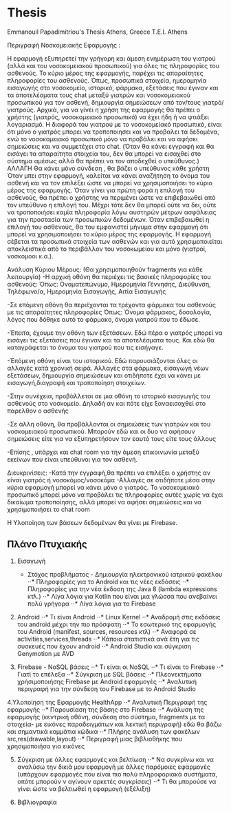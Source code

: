 # Thesis
Emmanouil Papadimitriou's Thesis
Athens, Greece
T.E.I. Athens

Περιγραφή Νοσκομειακής Εφαρμογής :

Η εφαρμογή εξυπηρετεί την γρήγορη και άμεση ενημέρωση του γιατρού (αλλά και του νοσοκομειακού προσωπικού) για όλες τις πληροφορίες του ασθενούς.
Το κύριο μέρος της εφαρμογής, παρέχει τις απαραίτητες πληροφορίες του ασθενούς. Όπως, προσωπικά στοιχεία, ημερομηνία εισαγωγής στο νοσοκομείο, ιστορικό, φάρμακα, εξετάσεις που έγιναν και τα αποτελέσματα τους
chat μεταξύ γιατρών και νοσοκομειακού προσωπικού για τον ασθενή, δημιουργία σημειώσεων από τον/τους γιατρό/γιατρούς.
Αρχικά, για να γίνει η χρήση της εφαρμογής θα πρέπει ο χρήστης (γιατρός, νοσοκομειακό προσωπικό) να έχει ήδη ή να φτιάξει λογαριασμό.
Η διαφορά του γιατρού με το  νοσοκομείακό προσωπικό, είναι ότι μόνο ο γιατρός μπορει να τροποποιησει και να προβαλει τα δεδομένα,
ενώ το νοσοκομειακό προσωπικό μόνο να προβάλει και να αφήσει σημειώσεις και να συμμετέχει στο chat.
(Όταν θα κάνει εγγραφή και θα εισάγει τα απαραίτητα στοιχεία του, δεν θα μπορεί να εισαχθεί στο σύστημα αμέσως αλλά θα πρέπει να τον αποδεχθεί ο υπεύθυνος.) ΑΛΛΑΓΗ Θα κάνει μόνο σύνδεση , θα βάζει ο υπεύθυνος κάθε χρήστη
Όταν μπει στην εφαρμογή, καλείται να κάνει αναζήτηση το όνομα του ασθενή και να τον επιλέξει ώστε να μπορεί να χρησιμοποιήσει το κύριο μέρος της εφαρμογής.
Όταν γίνει για πρώτη φορά η επιλογή του ασθενούς, θα πρέπει ο χρήστης να περιμένει ώστε να επιβεβαιωθεί από τον υπεύθυνο η επιλογή του.
Μέχρι τότε δεν θα μπορεί ούτε να δει, ούτε να τροποποιήσει καμία πληροφορία λόγω αυστηρών μέτρων ασφάλειας για την προστασία των προσωπικών δεδομένων.
Όταν επιβεβαιωθεί η επιλογή του ασθενούς, θα του εμφανιστεί μήνυμα στην εφαρμογή ότι μπορεί να χρησιμοποιήσει το κύριο μέρος της εφαρμογής.
Η εφαρμογή σέβεται τα προσωπικά στοιχεία των ασθενών και για αυτό χρησιμοποιείται αποκλειστικά από το περιβάλλον του νοσοκωμείου και μόνο (γιατροί, νοσκομοοι κ.α.).

Ανάλυση Κύριου Μέρους:
(Θα χρησιμοποιηθούν fragments για κάθε λειτουργία)
-Η αρχική οθόνη θα περιέχει τις βασικές πληροφορίες του ασθενούς:
    Όπως: Ονοματεπώνυμο, Ημερομηνία Γέννησης, Διεύθυνση, Τηλέφωνο/α, Ημερομηνία Εισαγωγής, Αιτία Εισαγωγής

-Σε επόμενη οθόνη θα περιέχονται τα τρέχοντα φάρμακα του ασθενούς με τις απαραίτητες πληροφορίες
    Όπως: Όνομα φάρμακος, δοσολογία, λόγος που δόθηκε αυτό το φάρμακο, όνομα γιατρού που το έδωσε.

-Έπειτα, έχουμε την οθόνη των εξετάσεων. Εδώ πέρα ο γιατρός μπορεί να εισάγει τις εξετάσεις που έγιναν και τα αποτελέσματα τους.
    Και εδώ θα καταγράφεται το όνομα του γιατρού που τις εισήγαγε.

-Έπόμενη οθόνη είναι του ιστορικού. Εδώ παρουσιάζονται όλες οι αλλαγές κατά χρονική σειρά. Αλλαγές στα φάρμακα, εισαγωγή νέων εξετάσεων, δημιουργία σημειώσεων
    και οτιδήποτε έχει να κάνει με εισαγωγή,διαγραφή και τροποποίηση στοιχείων.

-Στην συνέχεια, προβάλλεται σε μια οθόνη το ιστορικό εισαγωγής του ασθενούς στο νοσκομείο. Δηλαδή αν και πότε είχε ξαναεισαχθεί στο παρελθον ο ασθενής

-Σε άλλη οθόνη, θα προβάλλονται οι σημειώσεις των γιατρών και του νοσκομειακού προσωπικού. Μπορούν εδώ και οι δυο να αφήσουν σημειώσεις είτε για να εξυπηρετήσουν τον εαυτό τους είτε τους άλλους

-Επίσης , υπάρχει και chat room για την άμεση επικοινωνία μεταξύ εκείνων που είναι υπεύθυνοι για τον ασθενή.


Διευκρινίσεις:
-Κατά την εγγραφή,θα πρέπει να επιλέξει ο χρήστης αν είναι γιατρός ή νοσοκόμος/νοσοκόμα
-Αλλαγές σε οτιδήποτε μέσα στην κύρια εφαρμογή μπορεί να κάνει μόνο ο γιατρός. Το νοσοκομειακό προσωπικό
μπορεί μόνο να προβάλει τις πληροφορίες αυτές χωρίς να έχει δικαίωμα τροποποίησης, αλλά μπορεί να αφήσει σημειώσεις και να χρησιμοποιήσει το chat room

Η Υλοποίηση των βάσεων δεδομένων θα γίνει με Firebase.










## Πλάνο Πτυχιακής



1. Εισαγωγή 
	* Στόχος προβλήματος - Δημιουργία ηλεκτρονικού ιατρικού φακέλου
	⋅⋅* Πληροφορίες για το Android και τις νέες εκδόσεις 
	⋅⋅* Πληροφορίες για την νέα έκδοση της Java 8 (lambda expressions κτλ.)
	⋅⋅* Λίγα λόγια για Kotlin που είναι μια γλώσσα που ανεβαίνει πολύ γρήγορα
	⋅⋅* Λίγα λόγια για το Firebase 

2. Android 
	⋅⋅* Τι είναι Android
	⋅⋅* Linux Kernel
	⋅⋅* Αναδρομή στις εκδόσεις του android μέχρι την πιο πρόσφατη
	⋅⋅* Το εσωτερικό της εφαρμογής του Android (manifest, sources, resources κτλ)
	⋅⋅* Αναφορά σε activities,services,threads
	⋅⋅* Κάποια στατιστικά ανά έτη για τις συσκευές που έχουν android 
	⋅⋅* Android Studio και σύγκριση Genymotion με AVD
	
3. Firebase - NoSQL βάσεις
	⋅⋅* Τι είναι οι NoSQL
	⋅⋅* Τι είναι το Firebase
	⋅⋅* Γιατί το επέλεξα
	⋅⋅* Σύγκριση με SQL βάσεις
	⋅⋅* Πλεονεκτήματα χρήσιμοποιήσης Firebase με Android εφαρμογές
	⋅⋅* Αναλυτική περιγραφή για την σύνδεση του Firebase με το Android Studio
	
4.Υλοποίηση της Εφαρμογής HealthApp
	⋅⋅* Αναλυτική Περιγραφή της εφαρμογής
	⋅⋅* Παρουσίαση της βάσης στο Firebase 
	⋅⋅* Ανάλυση της εφαρμογής (κεντρική οθόνη, σύνδεση στο σύστημα, fragments με τα στοιχεία- με εικόνες παραδειγμάτων και λεκτική περιγραφή) εδώ θα βάζω και σημαντικά κομμάτια κώδικα
	⋅⋅* Πλήρης ανάλυση των φακέλων src,res(drawable,layout)
	⋅⋅* Περιγραφή μιας βιβλιοθήκης που χρησιμοποιήσα για εικόνες
	
5. Σύγκριση με άλλες εφαρμογές και βελτίωση
	⋅⋅* Να συγκρίνω και να αναλύσω την δικιά μου εφαρμογή με άλλες παρόμοιες εφαρμογές (υπάρχουν εφαρμογές που είναι πιο πολύ πληροφοριακά συστήματα, οπότε μπορούν ν αγίνουν αρκετές συγκρίσεις)
	⋅⋅* Τι θα μπορούσε να γίνει ώστε να βελτιωθεί η εφαρμογή (εξέλιξη)
	
6. Βιβλιογραφία
	
	
	
	

	

































